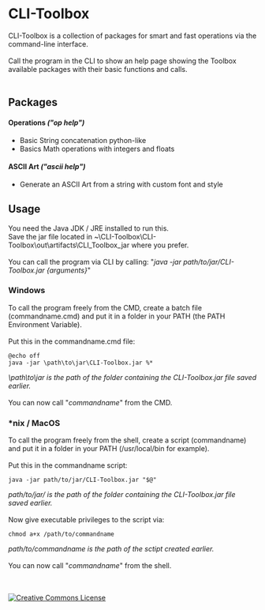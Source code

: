 # CLI-Toolbox
CLI-Toolbox is a collection of packages for smart and fast operations via the command-line interface.
<br><br>
Call the program in the CLI to show an help page showing the Toolbox available packages with their basic functions and calls.
<br><br>
## Packages

#### Operations *("op help")*
- Basic String concatenation python-like
- Basics Math operations with integers and floats

#### ASCII Art *("ascii help")*
- Generate an ASCII Art from a string with custom font and style

## Usage
You need the Java JDK / JRE installed to run this.<br>
Save the jar file located in ~\CLI-Toolbox\CLI-Toolbox\out\artifacts\CLI_Toolbox_jar where you prefer.<br><br>
You can call the program via CLI by calling: "*java -jar path/to/jar/CLI-Toolbox.jar {arguments}*"

### Windows
To call the program freely from the CMD, create a batch file (commandname.cmd) and put it in a folder in your PATH (the PATH Environment Variable).
<br>
<br>
Put this in the commandname.cmd file:
```
@echo off
java -jar \path\to\jar\CLI-Toolbox.jar %*
```
*\path\to\jar is the path of the folder containing the CLI-Toolbox.jar file saved earlier.*
<br><br>
You can now call "*commandname*" from the CMD.

### *nix / MacOS
To call the program freely from the shell, create a script (commandname) and put it in a folder in your PATH (/usr/local/bin for example).
<br>
<br>
Put this in the commandname script:
```
java -jar path/to/jar/CLI-Toolbox.jar "$@"
```
*path/to/jar/ is the path of the folder containing the CLI-Toolbox.jar file saved earlier.*
<br><br>
Now give executable privileges to the script via:
```
chmod a+x /path/to/commandname
```
*path/to/commandname is the path of the sctipt created earlier.*
<br><br>
You can now call "*commandname*" from the shell.

<br>
<br>
<a rel="license"  target="_blank" href="http://creativecommons.org/licenses/by-nc-sa/4.0/"><img alt="Creative Commons License" style="border-width:0" src="https://i.creativecommons.org/l/by-nc-sa/4.0/88x31.png" /></a>
